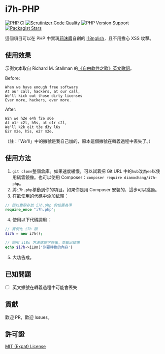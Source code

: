 # i7h-PHP
[![PHP CI](https://github.com/Diamochang/i7h-PHP/actions/workflows/php.yml/badge.svg?branch=m2n)](https://github.com/Diamochang/i7h-PHP/actions/workflows/php.yml) [![Scrutinizer Code Quality](https://scrutinizer-ci.com/g/Diamochang/i7h-PHP/badges/quality-score.png?b=m2n)](https://scrutinizer-ci.com/g/Diamochang/i7h-PHP/?branch=m2n) ![PHP Version Support](https://img.shields.io/packagist/php-v/diamochang/i7h-php) [![Packagist Stars](https://img.shields.io/packagist/stars/diamochang/i7h-php.svg)](https://packagist.org/packages/diamochang/i7h-php)

這個項目可以在 PHP 中實現[莉沫醬](https://github.com/RimoChan)自創的 [i18nglish](https://github.com/RimoChan/i7h)，且不用擔心 XSS 攻擊。
## 使用效果
示例文本取自 Richard M. Stallman 的[《自由軟件之歌》英文歌詞](https://www.gnu.org/music/free-software-song.en.html)。

Before:
```
When we have enough free software
At our call, hackers, at our call,
We'll kick out those dirty licenses
Ever more, hackers, ever more.
```

After:
```
W2n we h2e e4h f2e s6e
At o1r c2l, h5s, at o1r c2l,
We'll k2k o1t t3e d3y l6s
E2r m2e, h5s, e2r m2e.
```

（註：「We'll」中的撇號是我自己加的，原本這個撇號在轉義過程中丟失了。）
## 使用方法
1. `git clone`整個倉庫。如果速度緩慢，可以試着把 Git URL 中的`hub`改為`ee`以使用碼雲鏡像。也可以使用 Composer：`composer require diamochang/i7h-php`。
2. 將`i7h.php`移動到你的項目。如果你是用 Composer 安裝的，這步可以跳過。
3. 在欲使用的代碼中添加依賴：
```php
// 請以實際存放 i7h.php 的位置為準
require_once "i7h.php";
```
4. 使用以下代碼調用：
```php
// 實例化 i7h 類
$i7h = new i7h();

// 調用 i18n 方法處理字符串，並輸出結果
echo $i7h->i18n('你要轉換的內容')
```
5. 大功告成。
## 已知問題
- [ ] 英文撇號在轉義過程中可能會丟失
## 貢獻
歡迎 PR，歡迎 Issues。
## 許可證
[MIT (Expat) License](https://github.com/Diamochang/i7h-PHP/blob/m2n/LICENSE)